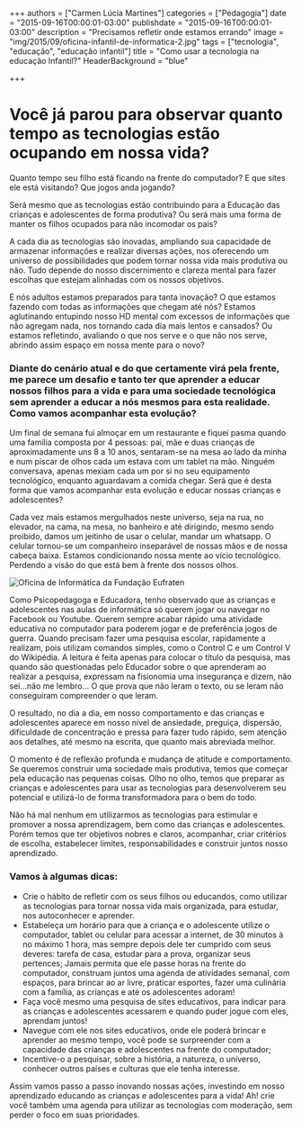 +++
authors = ["Carmen Lúcia Martines"]
categories = ["Pedagogia"]
date = "2015-09-16T00:00:01-03:00"
publishdate = "2015-09-16T00:00:01-03:00"
description = "Precisamos refletir onde estamos errando"
image = "img/2015/09/oficina-infantil-de-informatica-2.jpg"
tags = ["tecnologia", "educação", "educação infantil"]
title = "Como usar a tecnologia na educação Infantil?"
  HeaderBackground = "blue"


+++
# Você já parou para observar quanto tempo as tecnologias estão ocupando em nossa vida?

Quanto tempo seu filho está ficando na frente do computador? E que sites ele está visitando? Que jogos anda jogando?

Será mesmo que as tecnologias estão contribuindo para a Educação das crianças e adolescentes de forma produtiva?  Ou será mais uma forma de manter os filhos ocupados para não incomodar os pais?

A cada dia as tecnologias são inovadas, ampliando sua capacidade de armazenar informações e realizar diversas ações, nos oferecendo um universo de possibilidades que podem tornar nossa vida mais produtiva ou não. Tudo depende do nosso discernimento e clareza mental para fazer escolhas que estejam alinhadas com os nossos objetivos.

E nós adultos estamos preparados para tanta inovação? O que estamos fazendo com todas as informações que chegam até nós? Estamos aglutinando entupindo nosso HD mental com excessos de informações que não agregam nada, nos tornando cada dia mais lentos e cansados? Ou estamos refletindo, avaliando o que nos serve e o que não nos serve, abrindo assim espaço em nossa mente para o novo?

### Diante do cenário atual e do que certamente virá pela frente, me parece um desafio e tanto ter que aprender a educar nossos filhos para a vida e para uma sociedade tecnológica sem aprender a educar a nós mesmos para esta realidade. Como vamos acompanhar esta evolução?

Um final de semana fui almoçar em um restaurante e fiquei pasma quando uma família composta por 4 pessoas: pai, mãe e duas crianças de aproximadamente uns 8 a 10 anos, sentaram-se na mesa ao lado da minha e num piscar de olhos cada um estava com um tablet na mão. Ninguém conversava, apenas mexiam cada um por si no seu equipamento tecnológico, enquanto aguardavam a comida chegar. Será que é desta forma que vamos acompanhar esta evolução e educar nossas crianças e adolescentes?

Cada vez mais estamos mergulhados neste universo, seja na rua, no elevador, na cama, na mesa, no banheiro e até dirigindo, mesmo sendo proibido, damos um jeitinho de usar o celular, mandar um whatsapp. O celular tornou-se um companheiro inseparável de nossas mãos e de nossa cabeça baixa. Estamos condicionando nossa mente ao vício tecnológico. Perdendo a visão do que está bem à frente dos nossos olhos.

![Oficina de Informática da Fundação Eufraten](https://s3-sa-east-1.amazonaws.com/blog.autoconexao.org.br/img/2015/09/oficina-infantil-de-informatica-3.JPG)

Como Psicopedagoga e Educadora, tenho observado que as crianças e adolescentes nas aulas de informática só querem jogar  ou navegar no Facebook ou Youtube. Querem sempre acabar rápido uma atividade educativa no computador para poderem jogar e de preferência jogos de guerra. Quando precisam fazer uma pesquisa escolar, rapidamente a realizam, pois utilizam comandos simples, como o Control C e um Control V do Wikipédia. A leitura é feita apenas para colocar o título da pesquisa, mas quando são questionadas pelo Educador sobre o que aprenderam ao realizar a pesquisa, expressam na fisionomia uma insegurança e dizem, não sei...não me lembro... O que prova que não leram o texto, ou se leram não conseguiram compreender o que leram.

O resultado, no dia a dia, em nosso comportamento e das crianças e adolescentes aparece em nosso nível de ansiedade, preguiça, dispersão, dificuldade de concentração e pressa para fazer tudo rápido, sem atenção aos detalhes, até mesmo na escrita, que quanto mais abreviada melhor.

O momento é de reflexão profunda e mudança de atitude e comportamento. Se queremos construir uma sociedade mais produtiva, temos que começar pela educação nas pequenas coisas. Olho no olho, temos que preparar as crianças e adolescentes para usar as tecnologias para desenvolverem seu potencial e utilizá-lo de forma transformadora para o bem do todo.

Não há mal nenhum em utilizarmos as tecnologias para estimular e promover a nossa aprendizagem, bem como das crianças e adolescentes. Porém temos que ter objetivos nobres e claros, acompanhar, criar critérios de escolha, estabelecer limites, responsabilidades e construir juntos nosso aprendizado.  

### Vamos à algumas dicas:

- Crie o hábito de refletir com os seus filhos ou educandos, como utilizar as tecnologias para tornar nossa vida mais organizada, para estudar, nos autoconhecer e aprender.
- Estabeleça um horário para que a criança e o adolescente utilize o computador, tablet ou celular para acessar a internet, de 30 minutos à no máximo 1 hora, mas sempre depois dele ter cumprido com seus deveres: tarefa de casa, estudar para a prova, organizar seus pertences; Jamais permita que ele passe horas na frente do computador, construam juntos uma agenda de atividades semanal, com espaços, para brincar ao ar livre, praticar esportes, fazer uma culinária com a família, as crianças e até os adolescentes adoram!
- Faça você mesmo uma pesquisa de sites educativos, para indicar para as crianças e adolescentes acessarem e quando puder jogue com eles, aprendam juntos!
- Navegue com ele nos sites educativos, onde ele poderá brincar e aprender ao mesmo tempo, você pode se surpreender com a capacidade das crianças e adolescentes na frente do computador;
- Incentive-o a pesquisar, sobre a história, a natureza, o universo, conhecer outros países e culturas que ele tenha interesse.

Assim vamos passo a passo inovando nossas ações, investindo em nosso aprendizado educando as crianças e adolescentes para a vida! Ah! crie você também uma agenda para utilizar as tecnologias com moderação, sem perder o foco em suas prioridades.
